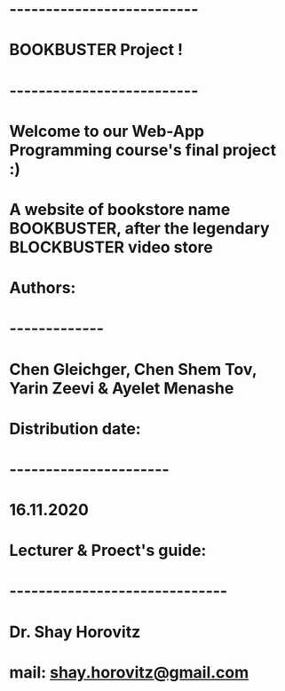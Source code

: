 # --------------------------
# BOOKBUSTER Project !
# --------------------------
#
# Welcome to our Web-App Programming course's final project :)
# A website of bookstore name BOOKBUSTER, after the legendary BLOCKBUSTER video store
#
# Authors:
# -------------
# Chen Gleichger, Chen Shem Tov, Yarin Zeevi & Ayelet Menashe
#
# Distribution date:
# ----------------------
# 16.11.2020
#
# Lecturer & Proect's guide:
# ------------------------------
# Dr. Shay Horovitz
# mail: shay.horovitz@gmail.com 
#
#
#
#
#
#
#
